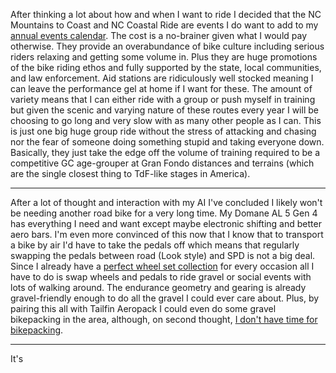 After thinking a lot about how and when I want to ride I decided that the NC Mountains to Coast and NC Coastal Ride are events I do want to add  to my [annual events calendar](../Cycling/Annual%20bike%20events.md). The cost is a no-brainer given what I would pay otherwise. They provide an overabundance of bike culture including serious riders relaxing and getting some volume in. Plus they are huge promotions of the bike riding ethos and fully supported by the state, local communities, and law enforcement. Aid stations are ridiculously well stocked meaning I can leave the performance gel at home if I want for these. The amount of variety means that I can either ride with a group or push myself in training but given the scenic and varying nature of these routes every year I will be choosing to go long and very slow with as many other people as I can. This is just one big huge group ride without the stress of attacking and chasing nor the fear of someone doing something stupid and taking everyone down. Basically, they just take the edge off the volume of training required to be a competitive GC age-grouper at Gran Fondo distances and terrains (which are the single closest thing to TdF-like stages in America).

----

After a lot of thought and interaction with my AI I've concluded I likely won't be needing another road bike for a very long time. My Domane AL 5 Gen 4 has everything I need and want except maybe electronic shifting and better aero bars. I'm even more convinced of this now that I know that to transport a bike by air I'd have to take the pedals off which means that regularly swapping the pedals between road (Look style) and SPD is not a big deal. Since I already have a [perfect wheel set collection](../Cycling/Perfect%20wheel%20set%20collection.md) for every occasion all I have to do is swap wheels and pedals to ride gravel or social events with lots of walking around. The endurance geometry and gearing is already gravel-friendly enough to do all the gravel I could ever care about. Plus, by pairing this all with Tailfin Aeropack I could even do some gravel bikepacking in the area, although, on second thought, [I don't have time for bikepacking](../Cycling/Events%20instead%20of%20bikepacking.md).

----

It's 